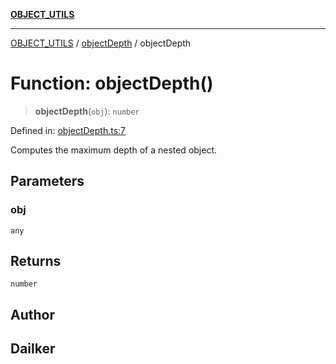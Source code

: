 [**OBJECT_UTILS**](../../README.md)

***

[OBJECT_UTILS](../../README.md) / [objectDepth](../README.md) / objectDepth

# Function: objectDepth()

> **objectDepth**(`obj`): `number`

Defined in: [objectDepth.ts:7](https://github.com/dailker/everyutil/blob/d23995f7a19ece1a6ce5b53178b9a1040d0b558e/src/object/objectDepth.ts#L7)

Computes the maximum depth of a nested object.

## Parameters

### obj

`any`

## Returns

`number`

## Author

## Dailker
